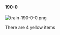 #### 190-0
![train-190-0-0.png](https://github.com/lil-lab/nlvr/raw/master/nlvr/train/images/39/train-190-0-0.png "train-190-0-0.png")

There are 4 yellow items
